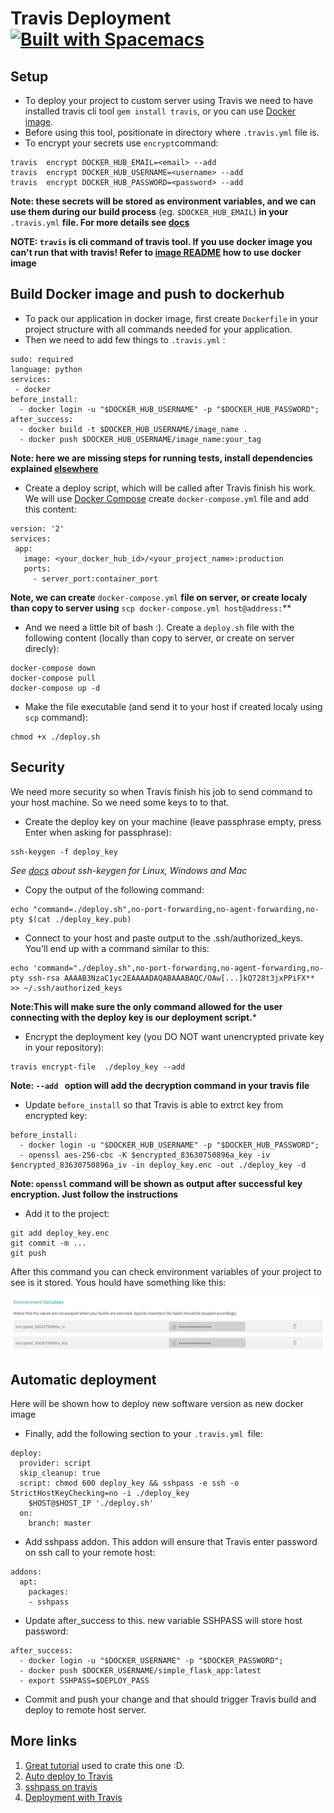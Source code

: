 # Travis Deployment [![Built with Spacemacs](https://cdn.rawgit.com/syl20bnr/spacemacs/442d025779da2f62fc86c2082703697714db6514/assets/spacemacs-badge.svg)](http://spacemacs.org)

## Setup
* To deploy your project to custom server using Travis we need to have installed travis cli tool ```gem install travis```, or you can use [Docker image](https://github.com/MilosSimic/mytravis).
* Before using this tool, positionate in directory where ```.travis.yml``` file is.
* To encrypt your secrets use ```encrypt```command:
```
travis  encrypt DOCKER_HUB_EMAIL=<email> --add
travis  encrypt DOCKER_HUB_USERNAME=<username> --add
travis  encrypt DOCKER_HUB_PASSWORD=<password> --add
``` 
**Note: these secrets will be stored as environment variables, and we can use them during our build process** (eg. ```$DOCKER_HUB_EMAIL```) **in your** ```.travis.yml``` **file. For more details see [docs](https://docs.travis-ci.com/user/encryption-keys/)**

**NOTE: ```travis``` is cli command of travis tool. If you use docker image you can't run that with travis! Refer to [image README](https://github.com/MilosSimic/mytravis) how to use docker image**

## Build Docker image and push to dockerhub
* To pack our application in docker image, first create ```Dockerfile``` in your project structure with all commands needed for your application.
* Then we need to add few things to ```.travis.yml``` :
```
sudo: required
language: python
services:
 - docker
before_install:
  - docker login -u "$DOCKER_HUB_USERNAME" -p "$DOCKER_HUB_PASSWORD";
after_success:
  - docker build -t $DOCKER_HUB_USERNAME/image_name .
  - docker push $DOCKER_HUB_USERNAME/image_name:your_tag
```

**Note: here we are missing steps for running tests, install dependencies explained [elsewhere](CI.md)**

* Create a deploy script, which will be called after Travis finish his work. We will use [Docker Compose](https://docs.docker.com/compose/) create ```docker-compose.yml``` file and add this content:
```
version: '2'
services:
 app:
   image: <your_docker_hub_id>/<your_project_name>:production
   ports: 
     - server_port:container_port
```

**Note, we can create** ```docker-compose.yml``` **file on server, or create localy than copy to server using** ```scp docker-compose.yml host@address:```**

* And we need a little bit of bash :). Create a ```deploy.sh``` file with the following content (locally than copy to server, or create on server direcly):
```
docker-compose down
docker-compose pull
docker-compose up -d
```

* Make the file executable (and send it to your host if created localy using ```scp``` command):
```
chmod +x ./deploy.sh
```

## Security
We need more security so when Travis finish his job to send command to your host machine. So we need some keys to to that.

* Create the deploy key on your machine (leave passphrase empty, press Enter when asking for passphrase):
```
ssh-keygen -f deploy_key
```

_See [docs](https://help.github.com/articles/generating-a-new-ssh-key-and-adding-it-to-the-ssh-agent/#platform-mac) about ssh-keygen for Linux, Windows and Mac_

* Copy the output of the following command:
```
echo "command=./deploy.sh",no-port-forwarding,no-agent-forwarding,no-pty $(cat ./deploy_key.pub)
```

* Connect to your host and paste output to the .ssh/authorized_keys. You'll end up with a command similar to this:
```
echo 'command="./deploy.sh",no-port-forwarding,no-agent-forwarding,no-pty ssh-rsa AAAAB3NzaC1yc2EAAAADAQABAAABAQC/OAw[...]kQ728t3jxPPiFX** >> ~/.ssh/authorized_keys
```

**Note:This will make sure the only command allowed for the user connecting with the deploy key is our deployment script.***

* Encrypt the deployment key (you DO NOT want unencrypted private key in your repository):
```
travis encrypt-file  ./deploy_key --add
```

**Note: ```--add ``` option will add the decryption command in your travis file**

* Update ```before_install``` so that Travis is able to extrct key from encrypted key:
```
before_install:
  - docker login -u "$DOCKER_HUB_USERNAME" -p "$DOCKER_HUB_PASSWORD";
  - openssl aes-256-cbc -K $encrypted_83630750896a_key -iv $encrypted_83630750896a_iv -in deploy_key.enc -out ./deploy_key -d
```

**Note: ```openssl``` command will be shown as output after successful key encryption. Just follow the instructions**

* Add it to the project:
```
git add deploy_key.enc
git commit -m ...
git push
```

After this command you can check environment variables of your project to see is it stored. Yous hould have something like this:

![Image of senv](images/senv.png)


## Automatic deployment
Here will be shown how to deploy new software version as new docker image

* Finally, add the following section to your ```.travis.yml ```file:
```
deploy:
  provider: script
  skip_cleanup: true
  script: chmod 600 deploy_key && sshpass -e ssh -o StrictHostKeyChecking=no -i ./deploy_key
    $HOST@$HOST_IP './deploy.sh'
  on:
    branch: master
```

* Add sshpass addon. This addon will ensure that Travis enter password on ssh call to your remote host:
```
addons:
  apt:
    packages:
    - sshpass
```

* Update after_success to this. new variable SSHPASS will store host password:
```
after_success:
  - docker login -u "$DOCKER_USERNAME" -p "$DOCKER_PASSWORD";
  - docker push $DOCKER_USERNAME/simple_flask_app:latest
  - export SSHPASS=$DEPLOY_PASS
```

* Commit and push your change and that should trigger Travis build and deploy to remote host server.

## More links
1) [Great tutorial](https://www.linux.com/learn/automatically-deploy-build-images-travis) used to crate this one :D.
2) [Auto deploy to Travis](https://florianbrinkmann.com/en/3485/deployment-travis-ci/)
3) [sshpass on travis](https://neemzy.org/articles/deploy-to-your-own-server-through-ssh-with-travis-ci)
4) [Deployment with Travis](https://oncletom.io/2016/travis-ssh-deploy/)
